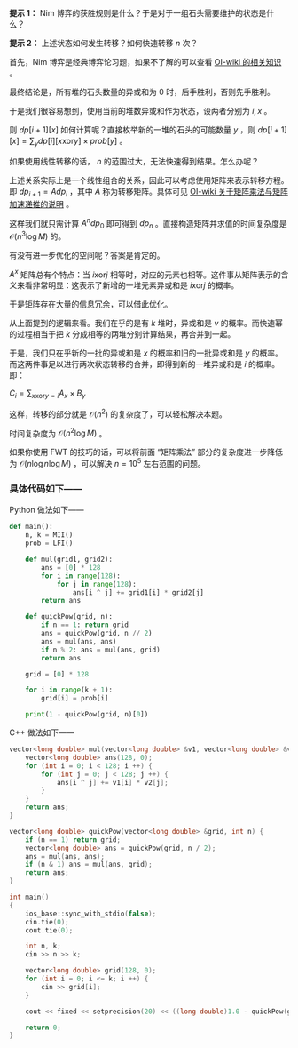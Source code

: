 **提示 1：** Nim 博弈的获胜规则是什么？于是对于一组石头需要维护的状态是什么？

**提示 2：** 上述状态如何发生转移？如何快速转移 $n$ 次？

首先，Nim 博弈是经典博弈论习题，如果不了解的可以查看 [OI-wiki 的相关知识](https://oi-wiki.org/math/game-theory/impartial-game/) 。

最终结论是，所有堆的石头数量的异或和为 $0$ 时，后手胜利，否则先手胜利。

于是我们很容易想到，使用当前的堆数异或和作为状态，设两者分别为 $i,x$ 。

则 $dp[i+1][x]$ 如何计算呢？直接枚举新的一堆的石头的可能数量 $y$ ，则 $dp[i+1][x]=\sum_y dp[i][x\mathrm{xor}y] \times prob[y]$ 。

如果使用线性转移的话， $n$ 的范围过大，无法快速得到结果。怎么办呢？

上述关系实际上是一个线性组合的关系，因此可以考虑使用矩阵来表示转移方程。即 $dp_{i+1}=Adp_i$ ，其中 $A$ 称为转移矩阵。具体可见 [OI-wiki 关于矩阵乘法与矩阵加速递推的说明](https://oi-wiki.org/math/linear-algebra/matrix/) 。

这样我们就只需计算 $A^n dp_0$ 即可得到 $dp_n$ 。直接构造矩阵并求值的时间复杂度是 $\mathcal{O}(n^3\log M)$ 的。

有没有进一步优化的空间呢？答案是肯定的。

$A^x$ 矩阵总有个特点：当 $i\mathrm{xor}j$ 相等时，对应的元素也相等。这件事从矩阵表示的含义来看非常明显：这表示了新增的一堆元素异或和是 $i\mathrm{xor}j$ 的概率。 

于是矩阵存在大量的信息冗余，可以借此优化。

从上面提到的逻辑来看。我们在乎的是有 $k$ 堆时，异或和是 $v$ 的概率。而快速幂的过程相当于把 $k$ 分成相等的两堆分别计算结果，再合并到一起。

于是，我们只在乎新的一批的异或和是 $x$ 的概率和旧的一批异或和是 $y$ 的概率。而这两件事足以进行两次状态转移的合并，即得到新的一堆异或和是 $i$ 的概率。即：

$C_i=\sum_{x\mathrm{xor}y=i} A_x\times B_y$

这样，转移的部分就是 $\mathcal{O}(n^2)$ 的复杂度了，可以轻松解决本题。

时间复杂度为 $\mathcal{O}(n^2\log M)$ 。

如果你使用 FWT 的技巧的话，可以将前面 “矩阵乘法” 部分的复杂度进一步降低为 $\mathcal{O}(n\log n\log M)$ ，可以解决 $n=10^5$ 左右范围的问题。

### 具体代码如下——

Python 做法如下——

```Python []
def main():
    n, k = MII()
    prob = LFI()

    def mul(grid1, grid2):
        ans = [0] * 128
        for i in range(128):
            for j in range(128):
                ans[i ^ j] += grid1[i] * grid2[j]
        return ans

    def quickPow(grid, n):
        if n == 1: return grid
        ans = quickPow(grid, n // 2)
        ans = mul(ans, ans)
        if n % 2: ans = mul(ans, grid)
        return ans

    grid = [0] * 128

    for i in range(k + 1):
        grid[i] = prob[i]

    print(1 - quickPow(grid, n)[0])
```

C++ 做法如下——

```cpp []
vector<long double> mul(vector<long double> &v1, vector<long double> &v2) {
    vector<long double> ans(128, 0);
    for (int i = 0; i < 128; i ++) {
        for (int j = 0; j < 128; j ++) {
            ans[i ^ j] += v1[i] * v2[j];
        }
    }
    return ans;
}

vector<long double> quickPow(vector<long double> &grid, int n) {
    if (n == 1) return grid;
    vector<long double> ans = quickPow(grid, n / 2);
    ans = mul(ans, ans);
    if (n & 1) ans = mul(ans, grid);
    return ans;
}

int main()
{
    ios_base::sync_with_stdio(false);
    cin.tie(0);
    cout.tie(0);

    int n, k;
    cin >> n >> k;

    vector<long double> grid(128, 0);
    for (int i = 0; i <= k; i ++) {
        cin >> grid[i];
    }

    cout << fixed << setprecision(20) << ((long double)1.0 - quickPow(grid, n)[0]);

    return 0;
}
```